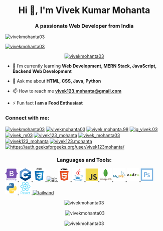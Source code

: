 <h1 align="center">Hi 👋, I'm Vivek Kumar Mohanta</h1>
<h3 align="center">A passionate Web Developer from India</h3>

<p align="left"> <img src="https://komarev.com/ghpvc/?username=vivekmohanta03&label=Profile%20views&color=0e75b6&style=flat" alt="vivekmohanta03" /> </p>

<p align="left"> <a href="https://github.com/ryo-ma/github-profile-trophy"><img src="https://github-profile-trophy.vercel.app/?username=vivekmohanta03" alt="vivekmohanta03" /></a> </p>

<p align="center"> <a href="https://twitter.com/vivekmohanta03" target="blank"><img src="https://img.shields.io/twitter/follow/vivekmohanta03?logo=twitter&style=for-the-badge" alt="vivekmohanta03" /></a> </p>

- 🌱 I’m currently learning **Web Development, MERN Stack, JavaScript, Backend Web Development**

- 💬 Ask me about **HTML, CSS, Java, Python**

- 📫 How to reach me **vivek123.mohanta@gmail.com**

- ⚡ Fun fact **I am a Food Enthusiast**

<h3 align="left">Connect with me:</h3>
<p align="left">
<a href="https://twitter.com/vivekmohanta03" target="blank"><img align="center" src="https://raw.githubusercontent.com/rahuldkjain/github-profile-readme-generator/master/src/images/icons/Social/twitter.svg" alt="vivekmohanta03" height="30" width="40" /></a>
<a href="https://linkedin.com/in/vivekmohanta03" target="blank"><img align="center" src="https://raw.githubusercontent.com/rahuldkjain/github-profile-readme-generator/master/src/images/icons/Social/linked-in-alt.svg" alt="vivekmohanta03" height="30" width="40" /></a>
<a href="https://fb.com/vivek.mohanta.98" target="blank"><img align="center" src="https://raw.githubusercontent.com/rahuldkjain/github-profile-readme-generator/master/src/images/icons/Social/facebook.svg" alt="vivek.mohanta.98" height="30" width="40" /></a>
<a href="https://instagram.com/ig_vivek.03" target="blank"><img align="center" src="https://raw.githubusercontent.com/rahuldkjain/github-profile-readme-generator/master/src/images/icons/Social/instagram.svg" alt="ig_vivek.03" height="30" width="40" /></a>
<a href="https://www.codechef.com/users/vivek_m03" target="blank"><img align="center" src="https://cdn.jsdelivr.net/npm/simple-icons@3.1.0/icons/codechef.svg" alt="vivek_m03" height="30" width="40" /></a>
<a href="https://www.hackerrank.com/vivek123_mohanta" target="blank"><img align="center" src="https://raw.githubusercontent.com/rahuldkjain/github-profile-readme-generator/master/src/images/icons/Social/hackerrank.svg" alt="vivek123_mohanta" height="30" width="40" /></a>
<a href="https://codeforces.com/profile/vivek_mohanta03" target="blank"><img align="center" src="https://raw.githubusercontent.com/rahuldkjain/github-profile-readme-generator/master/src/images/icons/Social/codeforces.svg" alt="vivek_mohanta03" height="30" width="40" /></a>
<a href="https://www.leetcode.com/vivek123_mohanta" target="blank"><img align="center" src="https://raw.githubusercontent.com/rahuldkjain/github-profile-readme-generator/master/src/images/icons/Social/leet-code.svg" alt="vivek123_mohanta" height="30" width="40" /></a>
<a href="https://www.hackerearth.com/vivek123.mohanta" target="blank"><img align="center" src="https://raw.githubusercontent.com/rahuldkjain/github-profile-readme-generator/master/src/images/icons/Social/hackerearth.svg" alt="vivek123.mohanta" height="30" width="40" /></a>
<a href="https://auth.geeksforgeeks.org/user/https://auth.geeksforgeeks.org/user/vivek123mohanta/" target="blank"><img align="center" src="https://raw.githubusercontent.com/rahuldkjain/github-profile-readme-generator/master/src/images/icons/Social/geeks-for-geeks.svg" alt="https://auth.geeksforgeeks.org/user/vivek123mohanta/" height="30" width="40" /></a>
</p>

<h3 align="center">Languages and Tools:</h3>
<p align="left"> <a href="https://getbootstrap.com" target="_blank" rel="noreferrer"> <img src="https://raw.githubusercontent.com/devicons/devicon/master/icons/bootstrap/bootstrap-plain-wordmark.svg" alt="bootstrap" width="40" height="40"/> </a> <a href="https://www.w3schools.com/cpp/" target="_blank" rel="noreferrer"> <img src="https://raw.githubusercontent.com/devicons/devicon/master/icons/cplusplus/cplusplus-original.svg" alt="cplusplus" width="40" height="40"/> </a> <a href="https://www.w3schools.com/css/" target="_blank" rel="noreferrer"> <img src="https://raw.githubusercontent.com/devicons/devicon/master/icons/css3/css3-original-wordmark.svg" alt="css3" width="40" height="40"/> </a> <a href="https://git-scm.com/" target="_blank" rel="noreferrer"> <img src="https://www.vectorlogo.zone/logos/git-scm/git-scm-icon.svg" alt="git" width="40" height="40"/> </a> <a href="https://www.w3.org/html/" target="_blank" rel="noreferrer"> <img src="https://raw.githubusercontent.com/devicons/devicon/master/icons/html5/html5-original-wordmark.svg" alt="html5" width="40" height="40"/> </a> <a href="https://www.java.com" target="_blank" rel="noreferrer"> <img src="https://raw.githubusercontent.com/devicons/devicon/master/icons/java/java-original.svg" alt="java" width="40" height="40"/> </a> <a href="https://developer.mozilla.org/en-US/docs/Web/JavaScript" target="_blank" rel="noreferrer"> <img src="https://raw.githubusercontent.com/devicons/devicon/master/icons/javascript/javascript-original.svg" alt="javascript" width="40" height="40"/> </a> <a href="https://www.mongodb.com/" target="_blank" rel="noreferrer"> <img src="https://raw.githubusercontent.com/devicons/devicon/master/icons/mongodb/mongodb-original-wordmark.svg" alt="mongodb" width="40" height="40"/> </a> <a href="https://www.mysql.com/" target="_blank" rel="noreferrer"> <img src="https://raw.githubusercontent.com/devicons/devicon/master/icons/mysql/mysql-original-wordmark.svg" alt="mysql" width="40" height="40"/> </a> <a href="https://nodejs.org" target="_blank" rel="noreferrer"> <img src="https://raw.githubusercontent.com/devicons/devicon/master/icons/nodejs/nodejs-original-wordmark.svg" alt="nodejs" width="40" height="40"/> </a> <a href="https://www.photoshop.com/en" target="_blank" rel="noreferrer"> <img src="https://raw.githubusercontent.com/devicons/devicon/master/icons/photoshop/photoshop-line.svg" alt="photoshop" width="40" height="40"/> </a> <a href="https://www.python.org" target="_blank" rel="noreferrer"> <img src="https://raw.githubusercontent.com/devicons/devicon/master/icons/python/python-original.svg" alt="python" width="40" height="40"/> </a> <a href="https://reactjs.org/" target="_blank" rel="noreferrer"> <img src="https://raw.githubusercontent.com/devicons/devicon/master/icons/react/react-original-wordmark.svg" alt="react" width="40" height="40"/> </a> <a href="https://tailwindcss.com/" target="_blank" rel="noreferrer"> <img src="https://www.vectorlogo.zone/logos/tailwindcss/tailwindcss-icon.svg" alt="tailwind" width="40" height="40"/> </a> </p>

<p align="center"><img align="center" src="https://github-readme-stats.vercel.app/api/top-langs?username=vivekmohanta03&show_icons=true&locale=en&layout=compact" alt="vivekmohanta03" /></p>

<p align="center">&nbsp;<img align="center" src="https://github-readme-stats.vercel.app/api?username=vivekmohanta03&show_icons=true&locale=en" alt="vivekmohanta03" /></p>

<p align="center"><img align="center" src="https://github-readme-streak-stats.herokuapp.com/?user=vivekmohanta03&" alt="vivekmohanta03" /></p>
